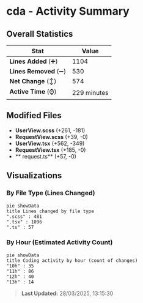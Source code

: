 # cda - Activity Summary 

## Overall Statistics

| Stat                   | Value                                                             |
| ---------------------- | ----------------------------------------------------------------- |
| **Lines Added** (➕)   | 1104                                          |
| **Lines Removed** (➖) | 530                                        |
| **Net Change** (↕)    | 574                |
| **Active Time** (⌚)   | 229 minutes |


## Modified Files
- **UserView.scss** (+261, -181)
- **RequestView.scss** (+39, -0)
- **UserView.tsx** (+562, -349)
- **RequestView.tsx** (+185, -0)
- ** request.ts** (+57, -0)

## Visualizations

### By File Type (Lines Changed)

```mermaid
pie showData
title Lines changed by file type
".scss" : 481
".tsx" : 1096
".ts" : 57
```

### By Hour (Estimated Activity Count)

```mermaid
pie showData
title Coding activity by hour (count of changes)
"10h" : 35
"11h" : 86
"12h" : 40
"13h" : 14
```


> **Last Updated:** 28/03/2025, 13:15:30
